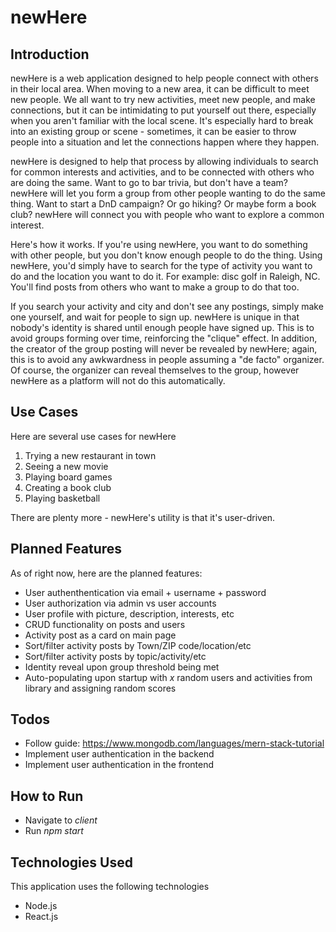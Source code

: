 # newHere

## Introduction
newHere is a web application designed to help people connect with others in their local area. When moving to a new area, it can be difficult to meet new people. We all want to try new activities, meet new people, and make connections, but it can be intimidating to put yourself out there, especially when you aren't familiar with the local scene. It's especially hard to break into an existing group or scene - sometimes, it can be easier to throw people into a situation and let the connections happen where they happen.

newHere is designed to help that process by allowing individuals to search for common interests and activities, and to be connected with others who are doing the same. Want to go to bar trivia, but don't have a team? newHere will let you form a group from other people wanting to do the same thing. Want to start a DnD campaign? Or go hiking? Or maybe form a book club? newHere will connect you with people who want to explore a common interest.

Here's how it works. If you're using newHere, you want to do something with other people, but you don't know enough people to do the thing. Using newHere, you'd simply have to search for the type of activity you want to do and the location you want to do it. For example: disc golf in Raleigh, NC. You'll find posts from others who want to make a group to do that too.

If you search your activity and city and don't see any postings, simply make one yourself, and wait for people to sign up. newHere is unique in that nobody's identity is shared until enough people have signed up. This is to avoid groups forming over time, reinforcing the "clique" effect. In addition, the creator of the group posting will never be revealed by newHere; again, this is to avoid any awkwardness in people assuming a "de facto" organizer. Of course, the organizer can reveal themselves to the group, however newHere as a platform will not do this automatically.

## Use Cases
Here are several use cases for newHere
1. Trying a new restaurant in town
2. Seeing a new movie
3. Playing board games
4. Creating a book club
5. Playing basketball

There are plenty more - newHere's utility is that it's user-driven.

## Planned Features
As of right now, here are the planned features:
- User authenthentication via email + username + password
- User authorization via admin vs user accounts
- User profile with picture, description, interests, etc
- CRUD functionality on posts and users
- Activity post as a card on main page
- Sort/filter activity posts by Town/ZIP code/location/etc
- Sort/filter activity posts by topic/activity/etc
- Identity reveal upon group threshold being met
- Auto-populating upon startup with *x* random users and activities from library and assigning random scores

## Todos
- Follow guide: https://www.mongodb.com/languages/mern-stack-tutorial
- Implement user authentication in the backend
- Implement user authentication in the frontend

## How to Run
- Navigate to *client*
- Run *npm start*

## Technologies Used
This application uses the following technologies
- Node.js
- React.js
